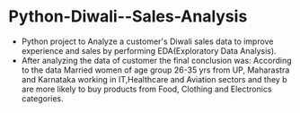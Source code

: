 # Python-Diwali--Sales-Analysis
- Python project to Analyze a customer's Diwali sales data to improve experience and sales by performing EDA(Exploratory Data Analysis).
- After analyzing the data of customer the final conclusion was:
  According to the data Married women of age group 26-35 yrs from UP,  Maharastra and Karnataka working in IT,Healthcare and Aviation sectors and they b are more likely   to buy products from Food, Clothing and Electronics categories.
